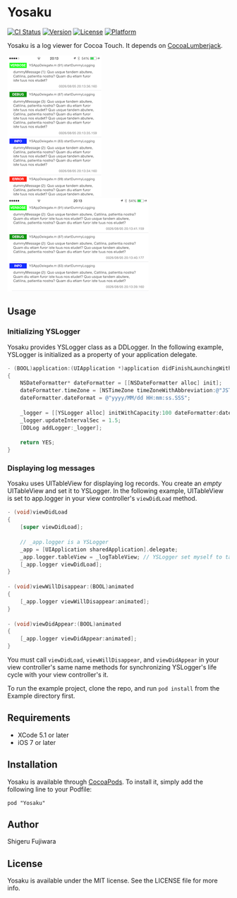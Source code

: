 # Yosaku

[![CI Status](http://img.shields.io/travis/sgr/Yosaku.svg?style=flat)](https://travis-ci.org/sgr/Yosaku)
[![Version](https://img.shields.io/cocoapods/v/Yosaku.svg?style=flat)](http://cocoadocs.org/docsets/Yosaku)
[![License](https://img.shields.io/cocoapods/l/Yosaku.svg?style=flat)](http://cocoadocs.org/docsets/Yosaku)
[![Platform](https://img.shields.io/cocoapods/p/Yosaku.svg?style=flat)](http://cocoadocs.org/docsets/Yosaku)

Yosaku is a log viewer for Cocoa Touch.
It depends on [CocoaLumberjack](https://github.com/CocoaLumberjack/CocoaLumberjack).

![iPhone portrait screenshot](https://github.com/sgr/Yosaku/raw/master/iPhone_portrait.PNG "iPhone portrait screenshot")
![iPhone landspace screenshot](https://github.com/sgr/Yosaku/raw/master/iPhone_landscape.PNG "iPhone landspace screenshot")

## Usage

### Initializing YSLogger

Yosaku provides YSLogger class as a DDLogger.
In the following example, YSLogger is initialized as a property of your application delegate.

```objective-c
- (BOOL)application:(UIApplication *)application didFinishLaunchingWithOptions:(NSDictionary *)launchOptions
{
    NSDateFormatter* dateFormatter = [[NSDateFormatter alloc] init];
    dateFormatter.timeZone = [NSTimeZone timeZoneWithAbbreviation:@"JST"];
    dateFormatter.dateFormat = @"yyyy/MM/dd HH:mm:ss.SSS";

    _logger = [[YSLogger alloc] initWithCapacity:100 dateFormatter:dateFormatter];
    _logger.updateIntervalSec = 1.5;
    [DDLog addLogger:_logger];

    return YES;
}
```


### Displaying log messages

Yosaku uses UITableView for displaying log records. You create an *empty* UITableView and set it to YSLogger.
In the following example, UITableView is set to app.logger in your view controller's `viewDidLoad` method.

```objective-c
- (void)viewDidLoad
{
    [super viewDidLoad];

    // _app.logger is a YSLogger
    _app = [UIApplication sharedApplication].delegate;
    _app.logger.tableView = _logTableView; // YSLogger set myself to tableView's data source and delegate
    [_app.logger viewDidLoad];
}

- (void)viewWillDisappear:(BOOL)animated
{
    [_app.logger viewWillDisappear:animated];
}

- (void)viewDidAppear:(BOOL)animated
{
    [_app.logger viewDidAppear:animated];
}
```

You must call `viewDidLoad`, `viewWillDisappear`, and `viewDidAppear` in your view controller's same name methods for synchronizing YSLogger's life cycle with your view controller's it.

To run the example project, clone the repo, and run `pod install` from the Example directory first.

## Requirements

* XCode 5.1 or later
* iOS 7 or later

## Installation

Yosaku is available through [CocoaPods](http://cocoapods.org). To install
it, simply add the following line to your Podfile:

    pod "Yosaku"

## Author

Shigeru Fujiwara

## License

Yosaku is available under the MIT license. See the LICENSE file for more info.

